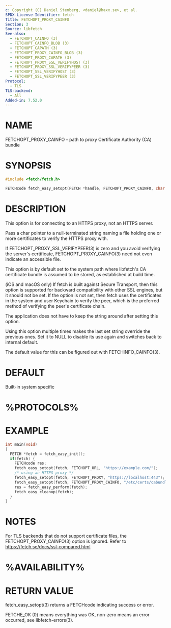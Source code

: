 ```yaml
---
c: Copyright (C) Daniel Stenberg, <daniel@haxx.se>, et al.
SPDX-License-Identifier: fetch
Title: FETCHOPT_PROXY_CAINFO
Section: 3
Source: libfetch
See-also:
  - FETCHOPT_CAINFO (3)
  - FETCHOPT_CAINFO_BLOB (3)
  - FETCHOPT_CAPATH (3)
  - FETCHOPT_PROXY_CAINFO_BLOB (3)
  - FETCHOPT_PROXY_CAPATH (3)
  - FETCHOPT_PROXY_SSL_VERIFYHOST (3)
  - FETCHOPT_PROXY_SSL_VERIFYPEER (3)
  - FETCHOPT_SSL_VERIFYHOST (3)
  - FETCHOPT_SSL_VERIFYPEER (3)
Protocol:
  - TLS
TLS-backend:
  - All
Added-in: 7.52.0
---
```


# NAME

FETCHOPT_PROXY_CAINFO - path to proxy Certificate Authority (CA) bundle

# SYNOPSIS

```c
#include <fetch/fetch.h>

FETCHcode fetch_easy_setopt(FETCH *handle, FETCHOPT_PROXY_CAINFO, char *path);
```

# DESCRIPTION

This option is for connecting to an HTTPS proxy, not an HTTPS server.

Pass a char pointer to a null-terminated string naming a file holding one or
more certificates to verify the HTTPS proxy with.

If FETCHOPT_PROXY_SSL_VERIFYPEER(3) is zero and you avoid verifying the
server's certificate, FETCHOPT_PROXY_CAINFO(3) need not even indicate an
accessible file.

This option is by default set to the system path where libfetch's CA
certificate bundle is assumed to be stored, as established at build time.

(iOS and macOS only) If fetch is built against Secure Transport, then this
option is supported for backward compatibility with other SSL engines, but it
should not be set. If the option is not set, then fetch uses the certificates
in the system and user Keychain to verify the peer, which is the preferred
method of verifying the peer's certificate chain.

The application does not have to keep the string around after setting this
option.

Using this option multiple times makes the last set string override the
previous ones. Set it to NULL to disable its use again and switches back to
internal default.

The default value for this can be figured out with FETCHINFO_CAINFO(3).

# DEFAULT

Built-in system specific

# %PROTOCOLS%

# EXAMPLE

```c
int main(void)
{
  FETCH *fetch = fetch_easy_init();
  if(fetch) {
    FETCHcode res;
    fetch_easy_setopt(fetch, FETCHOPT_URL, "https://example.com/");
    /* using an HTTPS proxy */
    fetch_easy_setopt(fetch, FETCHOPT_PROXY, "https://localhost:443");
    fetch_easy_setopt(fetch, FETCHOPT_PROXY_CAINFO, "/etc/certs/cabundle.pem");
    res = fetch_easy_perform(fetch);
    fetch_easy_cleanup(fetch);
  }
}
```

# NOTES

For TLS backends that do not support certificate files, the
FETCHOPT_PROXY_CAINFO(3) option is ignored. Refer to
https://fetch.se/docs/ssl-compared.html

# %AVAILABILITY%

# RETURN VALUE

fetch_easy_setopt(3) returns a FETCHcode indicating success or error.

FETCHE_OK (0) means everything was OK, non-zero means an error occurred, see
libfetch-errors(3).
